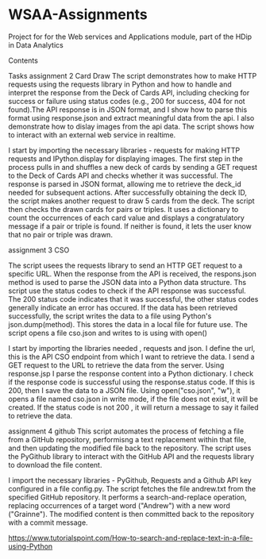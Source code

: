 # WSAA-Assignments
Project for for the Web services and Applications module, part of the HDip in Data Analytics

Contents


Tasks
assignment 2 Card Draw
The script demonstrates how to make HTTP requests using the requests library in Python and how to handle and interpret the response from the Deck of Cards API, including checking for success or failure using status codes (e.g., 200 for success, 404 for not found).The API response is in JSON format, and I show how to parse this format using response.json and extract meaningful data from the api. I also demonstrate how to dislay images from the api data. The script shows how to interact with an external web service in realtime.

I start by importing the necessary libraries - requests for making HTTP requests and IPython.display for displaying images.  The first step in the process pulls in and shuffles a new deck of cards by sending a GET request to the Deck of Cards API and checks whether it was successful. The response is parsed in JSON format, allowing me to retrieve the deck_id needed for subsequent actions. After successfully obtaining the deck ID, the script makes another request to draw 5 cards from the deck. The script then checks the drawn cards for pairs or triples. It uses a dictionary to count the occurrences of each card value and displays a congratulatory message if a pair or triple is found. If neither is found, it lets the user know that no pair or triple was drawn.

assignment 3 CSO

The script usees the requests library to send an HTTP GET request to a specific URL. When the response from the API is received, the respons.json method is used to parse the JSON data into a Python data structure. Ths script use the status codes to check if the API response was successful. The 200 status code indicates that it was successful, the other status codes generally indicate an error has occured. If the data has been retrieved successfully, the script writes the data to a file using Python's json.dump(method). This stores the data in a local file for future use.
The script opens a file cso.json and writes to is using with open()

I start by importing the libraries needed , requests and json. I define the url, this is the API CSO endpoint from which I want to retrieve the data. I send a GET request to the URL to retrieve the data from the server. Using response.jsp I parse the response content into a Python dictionary. I check if the response code is successful using the response.status code. If this is 200, then I save the data to a JSON file. Using open("cso.json", "w"), it opens a file named cso.json in write mode, if the file does not exist, it will be created. If the status code is not 200 , it will return a message to say it failed to retrieve the data.

assignment 4 github
This script automates the process of fetching a file from a GitHub repository, performisng a text replacement within that file, and then updating the modified file back to the repository. The script uses the PyGithub library to interact with the GitHub API and the requests library to download the file content.

I import the necessary libraries - PyGithub, Requests and a Github API key configured in a file config.py. 
The script fetches the file andrew.txt from the specified GitHub repository. It performs a search-and-replace operation, replacing occurrences of a target word ("Andrew") with a new word ("Grainne"). The modified content is then committed back to the repository with a commit message.



https://www.tutorialspoint.com/How-to-search-and-replace-text-in-a-file-using-Python